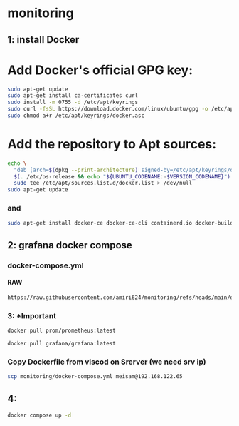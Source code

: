 # monitoring
## 1: install Docker
# Add Docker's official GPG key:
```bash
sudo apt-get update
sudo apt-get install ca-certificates curl
sudo install -m 0755 -d /etc/apt/keyrings
sudo curl -fsSL https://download.docker.com/linux/ubuntu/gpg -o /etc/apt/keyrings/docker.asc
sudo chmod a+r /etc/apt/keyrings/docker.asc
```

# Add the repository to Apt sources:
```bash
echo \
  "deb [arch=$(dpkg --print-architecture) signed-by=/etc/apt/keyrings/docker.asc] https://download.docker.com/linux/ubuntu \
  $(. /etc/os-release && echo "${UBUNTU_CODENAME:-$VERSION_CODENAME}") stable" | \
  sudo tee /etc/apt/sources.list.d/docker.list > /dev/null
sudo apt-get update
```

### and 
```bash
sudo apt-get install docker-ce docker-ce-cli containerd.io docker-buildx-plugin docker-compose-plugin
```

## 2: grafana docker compose
### docker-compose.yml
#### RAW
```bash
https://raw.githubusercontent.com/amiri624/monitoring/refs/heads/main/docker-compose.yml
```

### 3: *Important
```bash
docker pull prom/prometheus:latest
```
```bash
docker pull grafana/grafana:latest
```

### Copy Dockerfile from viscod on Srerver (we need srv ip)
```bash
scp monitoring/docker-compose.yml meisam@192.168.122.65
```

## 4:
```bash
docker compose up -d
```
